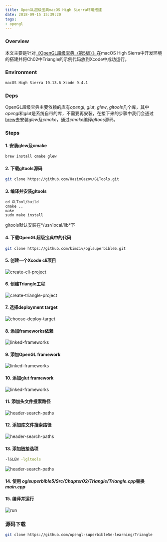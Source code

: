 ```yaml
---
title: OpenGL超级宝典macOS High Sierra环境搭建
date: 2018-09-15 15:39:20
tags:
- opengl
---
```


### Overview

本文主要是针对[《OpenGL超级宝典（第5版）》](https://book.douban.com/subject/10774590/)在macOS High Sierra中开发环境的搭建并将Ch02中Triangle的示例代码放到Xcode中成功运行。

### Environment

```sh
macOS High Sierra 10.13.6 Xcode 9.4.1
```

### Deps

OpenGL超级宝典主要依赖的库有*opengl*, *glut*, *glew*, *gltools*几个库，其中*opengl*和*glut*是系统自带的库，不需要再安装，在接下来的步骤中我们会通过[brew](https://brew.sh/)去安装*glew*及*cmake*，通过*cmake*编译*gltoos*源码。

### Steps

#### 1. 安装glew及cmake

```sh
brew install cmake glew
```

#### 2. 下载gltools源码
```sh
git clone https://github.com/HazimGazov/GLTools.git
```

#### 3. 编译并安装gltools
```
cd GLTool/build
cmake ..
make
sudo make install
```
gltools默认安装在*/usr/local/lib*下

#### 4. 下载OpenGL超级宝典中的代码

```sh
git clone https://github.com/kimziv/oglsuperbible5.git
```

#### 5. 创建一个Xcode cli项目

![create-cli-project](/assets/images/2018-09-15-opengl-superbible-5e-env/creat-cli-project.png)

#### 6. 创建Triangle工程

![create-triangle-project](/assets/images/2018-09-15-opengl-superbible-5e-env/create-triangle-project.png)

#### 7. 选择deployment target

![choose-deploy-target](/assets/images/2018-09-15-opengl-superbible-5e-env/choose-deploy-target.png)

#### 8. 添加frameworks依赖

![linked-frameworks](/assets/images/2018-09-15-opengl-superbible-5e-env/linked-frameworks.png)

#### 9. 添加OpenGL framework

![linked-frameworks](/assets/images/2018-09-15-opengl-superbible-5e-env/link-opengl.png)

#### 10. 添加glut framework

![linked-frameworks](/assets/images/2018-09-15-opengl-superbible-5e-env/link-glut.png)

#### 11. 添加头文件搜索路径

![header-search-paths](/assets/images/2018-09-15-opengl-superbible-5e-env/header-search-paths.png)

#### 12. 添加库文件搜索路径

![header-search-paths](/assets/images/2018-09-15-opengl-superbible-5e-env/library-search-paths.png)

#### 13. 添加链接选项

```sh
-lGLEW -lgltools
```

![header-search-paths](/assets/images/2018-09-15-opengl-superbible-5e-env/linker-flags.png)

#### 14. 使用 *oglsuperbible5/Src/Chapter02/Triangle/Triangle.cpp*替换*main.cpp*

#### 15. 编译并运行

![run](/assets/images/2018-09-15-opengl-superbible-5e-env/run.png)

### 源码下载

```sh
git clone https://github.com/opengl-superbible5e-learning/Triangle
```
